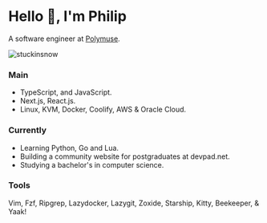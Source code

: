 # Hello 👋, I'm Philip 

A software engineer at [Polymuse](https://polymuse.tech/).

<p align="left"> <img src="https://komarev.com/ghpvc/?username=stuckinsnow&label=Profile%20views&color=0e75b6&style=flat" alt="stuckinsnow" /></p>

### Main

*  TypeScript, and JavaScript.
*  Next.js, React.js.
*  Linux, KVM, Docker, Coolify, AWS & Oracle Cloud.

### Currently

* Learning Python, Go and Lua.
* Building a community website for postgraduates at devpad.net.
* Studying a bachelor's in computer science.

### Tools

Vim, Fzf, Ripgrep, Lazydocker, Lazygit, Zoxide, Starship, Kitty, Beekeeper, & Yaak!
